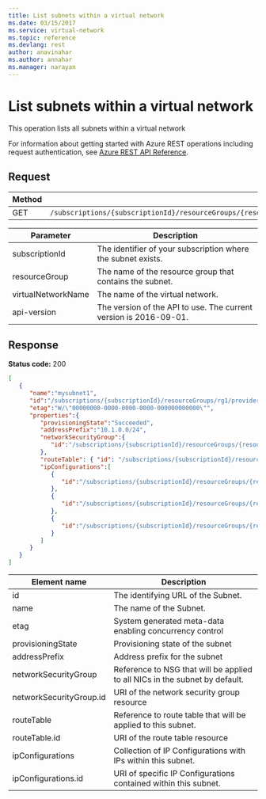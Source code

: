 ```yaml
---
title: List subnets within a virtual network
ms.date: 03/15/2017
ms.service: virtual-network
ms.topic: reference
ms.devlang: rest
author: anavinahar 
ms.author: annahar 
ms.manager: narayan
---
```

# List subnets within a virtual network

This operation lists all subnets within a virtual network

For information about getting started with Azure REST operations including request authentication, see [Azure REST API Reference](../../index.md).

## Request  

|Method|Request URI|  
|------------|-----------------|  
|GET|`/subscriptions/{subscriptionId}/resourceGroups/{resourceGroup}/providers/Microsoft.Network/virtualNetworks/{virtualNetowkrName}/subnets`|  

| Parameter | Description |
| --------- | ----------- |
| subscriptionId | The identifier of your subscription where the subnet exists. |
| resourceGroup | The name of the resource group that contains the subnet. |
| virtualNetworkName | The name of the virtual network. |
| api-version | The version of the API to use. The current version is 2016-09-01. | 

## Response  
 **Status code:** 200  
  
```json  
[   
   {   
      "name":"mysubnet1",  
      "id":"/subscriptions/{subscriptionId}/resourceGroups/rg1/providers/Microsoft.Network/virtualNetworks/vnet1/subnets/mysubnet1",  
      "etag":"W/\"00000000-0000-0000-0000-000000000000\"",  
      "properties":{   
         "provisioningState":"Succeeded",  
         "addressPrefix":"10.1.0.0/24",  
         "networkSecurityGroup":{   
            "id":"/subscriptions/{subscriptionId}/resourceGroups/{resourceGroupName}/providers/Microsoft.Network/networkSecurityGroups/myNSG1"  
         },  
         "routeTable": { "id": "/subscriptions/{subscriptionId}/resourceGroups/{resourceGroupName}/providers/Microsoft.Network/routeTables/myRT1" },  
         "ipConfigurations":[   
            {   
               "id":"/subscriptions/{subscriptionId}/resourceGroups/{resourceGroupName}/providers/Microsoft.Network/networkInterfaces/vm1nic1/ipConfigurations/ip1"  
            },  
            {   
               "id":"/subscriptions/{subscriptionId}/resourceGroups/{resourceGroupName}/providers/Microsoft.Network/loadBalancers/lb1/frontendIpConfigurations/ip1"  
            },  
            {   
               "id":"/subscriptions/{subscriptionId}/resourceGroups/{resourceGroupName}/providers/Microsoft.Network/vpnGateways/gw1/ipConfigurations/ip1"  
            }  
         ]  
      }  
   }  
]  
```  
  
|Element name|Description|  
|------------------|-----------------|  
|id|The identifying URL of the Subnet.|  
|name|The name of the Subnet.|  
|etag|System generated meta-data enabling concurrency control|  
|provisioningState|Provisioning state of the subnet|  
|addressPrefix|Address prefix for the subnet|  
|networkSecurityGroup|Reference to NSG that will be applied to all NICs in the subnet by default.|  
|networkSecurityGroup.id|URI of the network security group resource|  
|routeTable|Reference to route table that will be applied to this subnet.|  
|routeTable.id|URI of the route table resource|  
|ipConfigurations|Collection of IP Configurations with IPs within this subnet.|  
|ipConfigurations.id|URI of specific IP Configurations contained within this subnet.|
